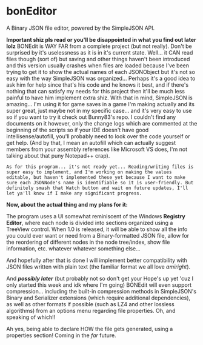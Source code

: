 # bonEditor
A Binary JSON file editor, powered by the SimpleJSON API.

**Important shiz pls read or you'll be disappointed in what you find out later lolz**
    BONEdit is WAY FAR from a complete project (but not really). Don't be surprised by it's uselessness as it is in it's current state.
    Well... it CAN read files though (sort of) but saving and other things haven't been introduced and this version usually crashes when files are loaded because I've been trying to get it to show the actual names of each JSONObject but it's not so easy with the way SimpleJSON was organized... Perhaps it's a good idea to ask him for help since that's his code and he knows it best, and if there's nothing that can satisfy my needs for this project then it'll be much less painful to have him implement extra shiz. With that in mind, SimpleJSON is amazing... I'm using it for game saves in a game I'm making actually and its super great, just maybe not in my specific case... and it's very easy to use so if you want to try it check out Bunny83's repo. I couldn't find any documents on it however, only the change logs which are commented at the beginning of the scripts so if your IDE doesn't have good intellisense/autofill, you'll probably need to look over the code yourself or get help. (And by that, I mean an autofill which can actually suggest members from your assembly references like Microsoft VS does, I'm not talking about that puny Notepad++ crap).

    As for this program... it's not ready yet... Reading/writing files is super easy to implement, and I'm working on making the values editable, but haven't implemented these yet because I want to make sure each JSONNode's name is identifiable so it is user-friendly. But definitely smash that Watch button and wait on future updates, I'll let ya'll know if I make any significant progress.

**Now, about the actual thing and my plans for it:**

The program uses a UI somewhat reminiscent of the Windows **Registry Editor**, where each node is divided into sections organized using a TreeView control. When 1.0 is released, it will be able to show all the info you could ever want or need from a Binary-formatted JSON file, allow for the reordering of different nodes in the node tree/index, show file information, etc. whatever whatever something else...

And hopefully after that is done I will implement better compatibility with JSON files written with plain text (the familiar format we all love *amiright*). 

And ***possibly later*** (but probably not so don't get your Hope's up yet 'cuz I only started this week and idk where I'm going) BONEdit will even support compression... including the built-in compression methods in SimpleJSON's Binary and Serializer extensions (which require additional dependencies), as well as other formats if possible (such as LZ4 and other lossless algorithms) from an options menu regarding file properties. Oh, and speaking of which!!

Ah yes, being able to declare HOW the file gets generated, using a properties section! Coming in the *far* future.
